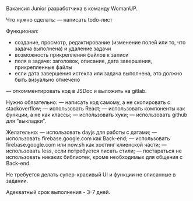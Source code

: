 Вакансия Junior разработчика в команду WomanUP.

Что нужно сделать:
— написать todo-лист

Функционал:

- создание, просмотр, редактирование (изменение полей или то, что задача выполнена) и удаление задачи
- возможность прикрепления файлов к записи
- поля в задаче: заголовок, описание, дата завершения, прикрепленные файлы
- если дата завершения истекла или задача выполнена, это должно быть визуально отмечено

— откомментировать код в JSDoc и выложить на gitlab.

Нужно обязательно:
— написать код самому, а не скопировать с stackoverflow;
— использовать React;
— использовать компоненты как функции, а не как классы;
— использовать хуки;
— использовать github для “выкладки”.

Желательно:
— использовать dayjs для работы с датами;
— использовать firebase.google.com как Back-end;
— использовать firebase.google.com или now.sh как хостинг клиенской части;
— использовать less, если потребуется писать стили;
— постараться не использовать никаких библиотек, кроме необходимых для общения с Back-end.

Не требуется делать супер-красивый UI и функции не описанные в задании.

Адекватный срок выполнения - 3-7 дней.
